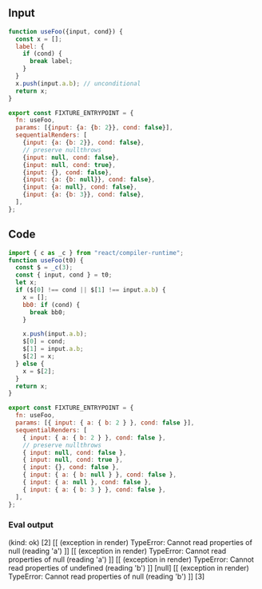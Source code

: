 
## Input

```javascript
function useFoo({input, cond}) {
  const x = [];
  label: {
    if (cond) {
      break label;
    }
  }
  x.push(input.a.b); // unconditional
  return x;
}

export const FIXTURE_ENTRYPOINT = {
  fn: useFoo,
  params: [{input: {a: {b: 2}}, cond: false}],
  sequentialRenders: [
    {input: {a: {b: 2}}, cond: false},
    // preserve nullthrows
    {input: null, cond: false},
    {input: null, cond: true},
    {input: {}, cond: false},
    {input: {a: {b: null}}, cond: false},
    {input: {a: null}, cond: false},
    {input: {a: {b: 3}}, cond: false},
  ],
};

```

## Code

```javascript
import { c as _c } from "react/compiler-runtime";
function useFoo(t0) {
  const $ = _c(3);
  const { input, cond } = t0;
  let x;
  if ($[0] !== cond || $[1] !== input.a.b) {
    x = [];
    bb0: if (cond) {
      break bb0;
    }

    x.push(input.a.b);
    $[0] = cond;
    $[1] = input.a.b;
    $[2] = x;
  } else {
    x = $[2];
  }
  return x;
}

export const FIXTURE_ENTRYPOINT = {
  fn: useFoo,
  params: [{ input: { a: { b: 2 } }, cond: false }],
  sequentialRenders: [
    { input: { a: { b: 2 } }, cond: false },
    // preserve nullthrows
    { input: null, cond: false },
    { input: null, cond: true },
    { input: {}, cond: false },
    { input: { a: { b: null } }, cond: false },
    { input: { a: null }, cond: false },
    { input: { a: { b: 3 } }, cond: false },
  ],
};

```
      
### Eval output
(kind: ok) [2]
[[ (exception in render) TypeError: Cannot read properties of null (reading 'a') ]]
[[ (exception in render) TypeError: Cannot read properties of null (reading 'a') ]]
[[ (exception in render) TypeError: Cannot read properties of undefined (reading 'b') ]]
[null]
[[ (exception in render) TypeError: Cannot read properties of null (reading 'b') ]]
[3]